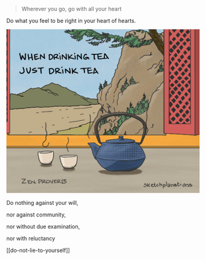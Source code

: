 ---
---

> Wherever you go, go with all your heart

Do what you feel to be right in your heart of hearts. 

![](/static/img/just-do-one-thing.png)

Do nothing against your will, 

nor against community, 

nor without due examination, 

nor with reluctancy 

[[do-not-lie-to-yourself]]